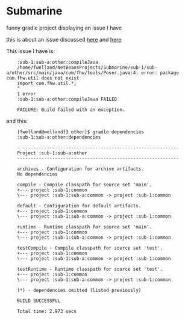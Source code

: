 # Submarine
funny gradle project displaying an issue I have

this is about an issue discussed [here](http://forums.gradle.org/gradle/topics/dependency-substitution-wrong-with-more-than-one-sub-project-with-same-name) and [here](http://stackoverflow.com/questions/28458511/gradle-confusion-dependency-with-duplicate-sub-project-names)

This issue I have is: 

```
    :sub-1:sub-a:other:compileJava
    /home/fwelland/NetBeansProjects/Submarine/sub-1/sub-a/other/src/main/java/com/fhw/tools/Poser.java:4: error: package com.fhw.util does not exist
    import com.fhw.util.*; 
    ^
    1 error
    :sub-1:sub-a:other:compileJava FAILED

    FAILURE: Build failed with an exception.
```

and this: 

```
    [fwelland@wellandf3 other]$ gradle dependencies 
    :sub-1:sub-a:other:dependencies

    ------------------------------------------------------------
    Project :sub-1:sub-a:other
    ------------------------------------------------------------

    archives - Configuration for archive artifacts.
    No dependencies

    compile - Compile classpath for source set 'main'.
    +--- project :sub-1:common
    \--- project :sub-1:sub-a:common -> project :sub-1:common

    default - Configuration for default artifacts.
    +--- project :sub-1:common
    \--- project :sub-1:sub-a:common -> project :sub-1:common

    runtime - Runtime classpath for source set 'main'.
    +--- project :sub-1:common
    \--- project :sub-1:sub-a:common -> project :sub-1:common

    testCompile - Compile classpath for source set 'test'.
    +--- project :sub-1:common
    \--- project :sub-1:sub-a:common -> project :sub-1:common

    testRuntime - Runtime classpath for source set 'test'.
    +--- project :sub-1:common
    \--- project :sub-1:sub-a:common -> project :sub-1:common

    (*) - dependencies omitted (listed previously)

    BUILD SUCCESSFUL

    Total time: 2.973 secs
```
